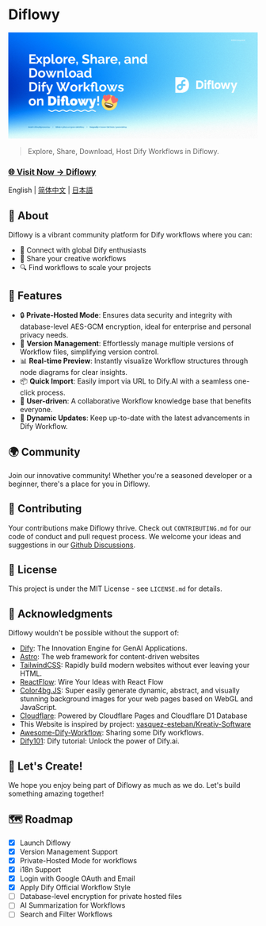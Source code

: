 # Diflowy

![Diflowy](og_en.jpg)

> Explore, Share, Download, Host Dify Workflows in Diflowy.

### [🌐 Visit Now → Diflowy](https://diflowy.greenerai.top/)

English | [简体中文](README_CN.md) | [日本語](README_JP.md)

## 🚀 About

Diflowy is a vibrant community platform for Dify workflows where you can:

- 🔗 Connect with global Dify enthusiasts
- 🎨 Share your creative workflows
- 🔍 Find workflows to scale your projects

## 🌟 Features

- 🔒 **Private-Hosted Mode**: Ensures data security and integrity with database-level AES-GCM encryption, ideal for enterprise and personal privacy needs.
- 📂 **Version Management**: Effortlessly manage multiple versions of Workflow files, simplifying version control.
- 📊 **Real-time Preview**: Instantly visualize Workflow structures through node diagrams for clear insights.
- 📦 **Quick Import**: Easily import via URL to Dify.AI with a seamless one-click process.
- 👥 **User-driven**: A collaborative Workflow knowledge base that benefits everyone.
- 🔔 **Dynamic Updates**: Keep up-to-date with the latest advancements in Dify Workflow.

## 🌍 Community

Join our innovative community! Whether you're a seasoned developer or a beginner, there's a place for you in Diflowy.

## 🤝 Contributing

Your contributions make Diflowy thrive. Check out `CONTRIBUTING.md` for our code of conduct and pull request process. We welcome your ideas and suggestions in our [Github Discussions](https://github.com/green-dalii/diflowy/discussions).

## 📄 License

This project is under the MIT License - see `LICENSE.md` for details.

## 💖 Acknowledgments

Diflowy wouldn't be possible without the support of:

- [Dify](https://github.com/langgenius/dify): The Innovation Engine for GenAI Applications.
- [Astro](https://astro.build/): The web framework for content-driven websites
- [TailwindCSS](https://tailwindcss.com/): Rapidly build modern websites without ever leaving your HTML.
- [ReactFlow](https://reactflow.dev/): Wire Your Ideas with React Flow
- [Color4bg.JS](https://github.com/winterx/color4bg.js): Super easily generate dynamic, abstract, and visually stunning background images for your web pages based on WebGL and JavaScript.
- [Cloudflare](https://www.cloudflare.com): Powered by Cloudflare Pages and Cloudflare D1 Database
- This Website is inspired by project: [vasquez-esteban/Kreativ-Software](https://github.com/vasquez-esteban/kreativ-software)
- [Awesome-Dify-Workflow](https://github.com/svcvit/Awesome-Dify-Workflow): Sharing some Dify workflows.
- [Dify101](https://dify101.com/): Dify tutorial: Unlock the power of Dify.ai.

## 🎉 Let's Create!

We hope you enjoy being part of Diflowy as much as we do. Let's build something amazing together!

## 🗺️ Roadmap

- [x] Launch Diflowy
- [x] Version Management Support
- [x] Private-Hosted Mode for workflows
- [x] i18n Support
- [x] Login with Google OAuth and Email
- [x] Apply Dify Official Workflow Style
- [ ] Database-level encryption for private hosted files
- [ ] AI Summarization for Workflows
- [ ] Search and Filter Workflows
